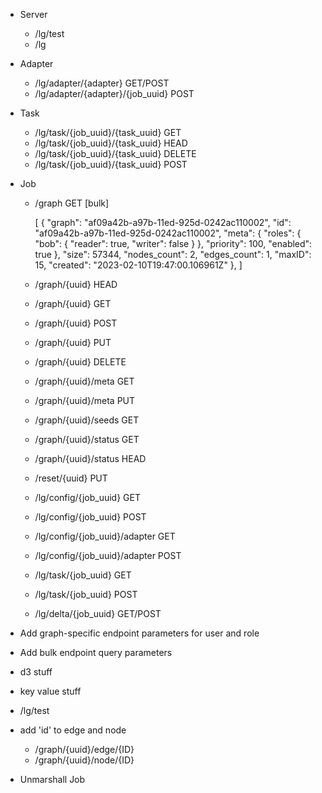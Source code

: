 - Server
    - /lg/test
    - /lg
- Adapter
    - /lg/adapter/{adapter} GET/POST
    - /lg/adapter/{adapter}/{job_uuid} POST
- Task
    - /lg/task/{job_uuid}/{task_uuid} GET
    - /lg/task/{job_uuid}/{task_uuid} HEAD
    - /lg/task/{job_uuid}/{task_uuid} DELETE
    - /lg/task/{job_uuid}/{task_uuid} POST
- Job
    - /graph GET [bulk]

        [
        {
            "graph": "af09a42b-a97b-11ed-925d-0242ac110002",
            "id": "af09a42b-a97b-11ed-925d-0242ac110002",
            "meta": {
                "roles": {
                    "bob": {
                        "reader": true,
                        "writer": false
                    }
                },
                "priority": 100,
                "enabled": true
            },
            "size": 57344,
            "nodes_count": 2,
            "edges_count": 1,
            "maxID": 15,
            "created": "2023-02-10T19:47:00.106961Z"
        },
        ]

    - /graph/{uuid} HEAD
    - /graph/{uuid} GET
    - /graph/{uuid} POST
    - /graph/{uuid} PUT
    - /graph/{uuid} DELETE
    - /graph/{uuid}/meta GET
    - /graph/{uuid}/meta PUT
    - /graph/{uuid}/seeds GET
    - /graph/{uuid}/status GET
    - /graph/{uuid}/status HEAD
    - /reset/{uuid} PUT
    - /lg/config/{job_uuid} GET
    - /lg/config/{job_uuid} POST
    - /lg/config/{job_uuid}/adapter GET
    - /lg/config/{job_uuid}/adapter POST
    - /lg/task/{job_uuid} GET
    - /lg/task/{job_uuid} POST
    - /lg/delta/{job_uuid} GET/POST


- Add graph-specific endpoint parameters for user and role
- Add bulk endpoint query parameters
- d3 stuff
- key value stuff
- /lg/test
- add 'id' to edge and node
    - /graph/{uuid}/edge/{ID}
    - /graph/{uuid}/node/{ID}
- Unmarshall Job
